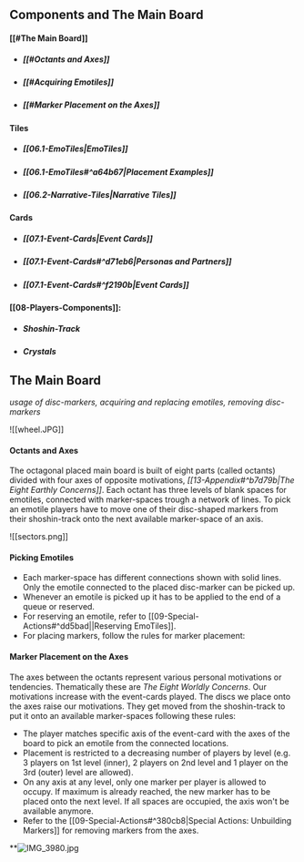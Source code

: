 ## Components and The Main Board
#### [[#The Main Board]]
- ##### [[#Octants and Axes]]
- ##### [[#Acquiring Emotiles]]
- ##### [[#Marker Placement on the Axes]]
#### Tiles
- ##### [[06.1-EmoTiles|EmoTiles]]
- ##### [[06.1-EmoTiles#^a64b67|Placement Examples]]
- ##### [[06.2-Narrative-Tiles|Narrative Tiles]]
#### Cards
- ##### [[07.1-Event-Cards|Event Cards]]
- ##### [[07.1-Event-Cards#^d71eb6|Personas and Partners]]
- ##### [[07.1-Event-Cards#^f2190b|Event Cards]]
#### [[08-Players-Components]]:
- ##### Shoshin-Track
- ##### Crystals
## The Main Board

*usage of disc-markers, acquiring and replacing emotiles, removing disc-markers*

![[wheel.JPG]]

#### Octants and Axes

The octagonal placed main board is built of eight parts (called octants) divided with four axes of opposite motivations, *[[13-Appendix#^b7d79b|The Eight Earthly Concerns]]*. Each octant has three levels of blank spaces for emotiles, connected with marker-spaces trough a network of lines. To pick an emotile players have to move one of their disc-shaped markers from their shoshin-track onto the next available marker-space of an axis.

![[sectors.png]]

#### Picking Emotiles

- Each marker-space has different connections shown with solid lines. Only the emotile connected to the placed disc-marker can be picked up.
- Whenever an emotile is picked up it has to be applied to the end of a queue or reserved.
- For reserving an emotile, refer to [[09-Special-Actions#^dd5bad||Reserving EmoTiles]].
- For placing markers, follow the rules for marker placement:
#### Marker Placement on the Axes

The axes between the octants represent various personal motivations or tendencies. Thematically these are *The Eight Worldly Concerns*. 
Our motivations increase with the event-cards played. The discs we place onto the axes raise our motivations. They get moved from the shoshin-track to put it onto an available marker-spaces following these rules:
- The player matches specific axis of the event-card with the axes of the board to pick an emotile from the connected locations. 
- Placement is restricted to a decreasing number of players by level (e.g. 3 players on 1st level (inner), 2 players on 2nd level and 1 player on the 3rd (outer) level are allowed).
- On any axis at any level, only one marker per player is allowed to occupy. If maximum is already reached, the new marker has to be placed onto the next level. If all spaces are occupied, the axis won't be available anymore.
- Refer to the [[09-Special-Actions#^380cb8|Special Actions: Unbuilding Markers]] for removing markers from the axes. 

**![IMG_3980.jpg](https://lh4.googleusercontent.com/hNA2vhttknLQZXBEEKvIKuMGE4JXWeeb34zalbLBrJUy8Ery5cFY_i_2Ma4M7HSk6ttxZ3ReZIv4oTic-L44LHutrzTGNVWoBs9-kVD12qwP89oDXoAE_kihcNYgPmUunFJBrUTMJkp9dKb-miJsdg)